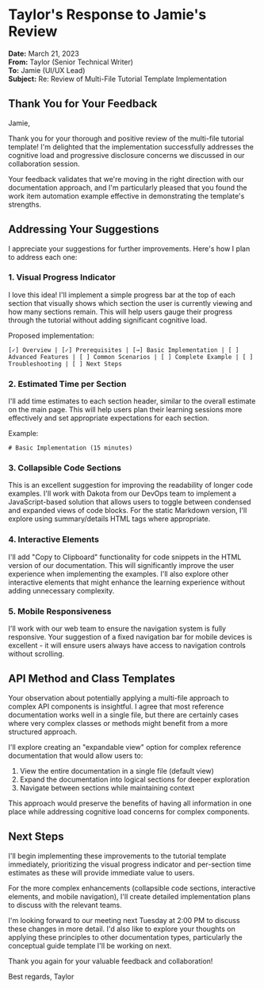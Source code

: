 # Taylor's Response to Jamie's Review

**Date:** March 21, 2023  
**From:** Taylor (Senior Technical Writer)  
**To:** Jamie (UI/UX Lead)  
**Subject:** Re: Review of Multi-File Tutorial Template Implementation

## Thank You for Your Feedback

Jamie,

Thank you for your thorough and positive review of the multi-file tutorial template! I'm delighted that the implementation successfully addresses the cognitive load and progressive disclosure concerns we discussed in our collaboration session.

Your feedback validates that we're moving in the right direction with our documentation approach, and I'm particularly pleased that you found the work item automation example effective in demonstrating the template's strengths.

## Addressing Your Suggestions

I appreciate your suggestions for further improvements. Here's how I plan to address each one:

### 1. Visual Progress Indicator

I love this idea! I'll implement a simple progress bar at the top of each section that visually shows which section the user is currently viewing and how many sections remain. This will help users gauge their progress through the tutorial without adding significant cognitive load.

Proposed implementation:
```
[✓] Overview | [✓] Prerequisites | [→] Basic Implementation | [ ] Advanced Features | [ ] Common Scenarios | [ ] Complete Example | [ ] Troubleshooting | [ ] Next Steps
```

### 2. Estimated Time per Section

I'll add time estimates to each section header, similar to the overall estimate on the main page. This will help users plan their learning sessions more effectively and set appropriate expectations for each section.

Example:
```
# Basic Implementation (15 minutes)
```

### 3. Collapsible Code Sections

This is an excellent suggestion for improving the readability of longer code examples. I'll work with Dakota from our DevOps team to implement a JavaScript-based solution that allows users to toggle between condensed and expanded views of code blocks. For the static Markdown version, I'll explore using summary/details HTML tags where appropriate.

### 4. Interactive Elements

I'll add "Copy to Clipboard" functionality for code snippets in the HTML version of our documentation. This will significantly improve the user experience when implementing the examples. I'll also explore other interactive elements that might enhance the learning experience without adding unnecessary complexity.

### 5. Mobile Responsiveness

I'll work with our web team to ensure the navigation system is fully responsive. Your suggestion of a fixed navigation bar for mobile devices is excellent - it will ensure users always have access to navigation controls without scrolling.

## API Method and Class Templates

Your observation about potentially applying a multi-file approach to complex API components is insightful. I agree that most reference documentation works well in a single file, but there are certainly cases where very complex classes or methods might benefit from a more structured approach.

I'll explore creating an "expandable view" option for complex reference documentation that would allow users to:
1. View the entire documentation in a single file (default view)
2. Expand the documentation into logical sections for deeper exploration
3. Navigate between sections while maintaining context

This approach would preserve the benefits of having all information in one place while addressing cognitive load concerns for complex components.

## Next Steps

I'll begin implementing these improvements to the tutorial template immediately, prioritizing the visual progress indicator and per-section time estimates as these will provide immediate value to users.

For the more complex enhancements (collapsible code sections, interactive elements, and mobile navigation), I'll create detailed implementation plans to discuss with the relevant teams.

I'm looking forward to our meeting next Tuesday at 2:00 PM to discuss these changes in more detail. I'd also like to explore your thoughts on applying these principles to other documentation types, particularly the conceptual guide template I'll be working on next.

Thank you again for your valuable feedback and collaboration!

Best regards,
Taylor 